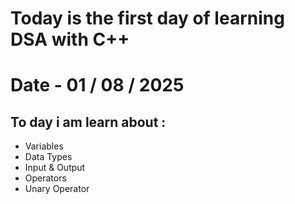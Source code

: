 # Today is the first day of learning DSA with C++

<h1>Date - 01 / 08 / 2025</h1>
<h2>To day i am learn about : </h2>
<ul>
<li>Variables</li>
<li>Data Types</li>
<li>Input & Output</li>
<li>Operators</li>
<li>Unary Operator </li>
</ul>
